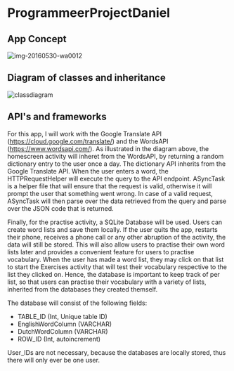 # ProgrammeerProjectDaniel

## App Concept

![img-20160530-wa0012](https://cloud.githubusercontent.com/assets/18482747/15654461/bf7b9708-2694-11e6-81f6-33673aaeccbc.jpeg)

## Diagram of classes and inheritance

![classdiagram](https://cloud.githubusercontent.com/assets/18482747/15744124/69b7ffea-28ca-11e6-844a-88ab2e3ed61a.png)


## API's and frameworks

For this app, I will work with the Google Translate API (https://cloud.google.com/translate/) and the WordsAPI (https://www.wordsapi.com/).
As illustrated in the diagram above, the homescreen activity will inheret from the WordsAPI, by returning a random dictionary entry to the user once a day.
The dictionary API inherits from the Google Translate API. When the user enters a word, the HTTPRequestHelper will execute the query to the API endpoint. ASyncTask is a helper file that will ensure that the request is valid, otherwise it will prompt the user that something went wrong. In case of a valid request, ASyncTask will then parse over the data retrieved from the query and parse over the JSON code that is returned.

Finally, for the practise activity, a SQLite Database will be used. Users can create word lists and save them locally. If the user quits the app, restarts their phone, receives a phone call or any other abruption of the activity, the data will still be stored. This will also allow users to practise their own word lists later and provides a convenient feature for users to practise vocabulary.
When the user has made a word list, they may click on that list to start the Exercises activity that will test their vocabulary respective to the list they clicked on. Hence, the database is important to keep track of per list, so that users can practise their vocabulary with a variety of lists, inherited from the databases they created themself.

The database will consist of the following fields:

* TABLE_ID (Int, Unique table ID)
* EnglishWordColumn (VARCHAR)
* DutchWordColumn (VARCHAR)
* ROW_ID (Int, autoincrement)

User_IDs are not necessary, because the databases are locally stored, thus there will only ever be one user.
